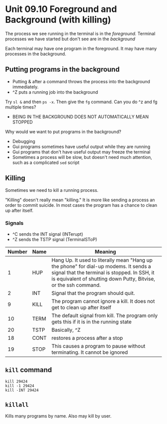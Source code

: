 # Unit 09.10 Foreground and Background (with killing)

The process we see running in the terminal is in the *foreground.*  Terminal processes we have started but don't see are in the *background*

Each terminal may have one program in the foreground.  It may have many processes in the background.

## Putting programs in the background

* Putting & after a command throws the process into the background immediately.
* ^Z puts a running job into the background

Try ```sl &``` and then ```ps -x```.  Then give the ```fg``` command.  Can you do ^z and fg multiple times?

* BEING IN THE BACKGROUND DOES NOT AUTOMATICALLY MEAN STOPPED

Why would we want to put programs in the background?

* Debugging
* Gui programs sometimes have useful output while they are running
* Gui programs that don't have useful output may freeze the terminal
* Sometimes a process will be slow, but doesn't need much attention, such as a complicated ```sed``` script

## Killing

Sometimes we need to kill a running process.

"Killing"  doesn't really mean "killing."  It is more like sending a process an order to commit suicide.  In most cases the program has a chance to clean up after itself.

### Signals

* ^C sends the INT signal (INTerupt)
* ^Z sends the TSTP signal (TerminalSToP)

Number | Name | Meaning
---|---|---
1 |HUP| Hang Up.  It used to literally mean "Hang up the phone" for dial-up modems.  It sends a signal that the terminal is stopped.  In SSH, it is equivalent of shutting down Putty, Bitvise, or the ssh command.
2 | INT | Signal that the program should quit.  
9 | KILL | The program cannot ignore a kill.  It does not get to clean up after itself
10 |TERM| The default signal from kill.  The program only gets this if it is in the running state
20 | TSTP| Basically, ^Z
18 | CONT| restores a process after a stop
19 | STOP | This causes a program to pause without terminating.  It cannot be ignored

## ```kill``` command

```
kill 29424
kill -1 29424
kill -INT 29424
```

## ```killall```

Kills many programs by name.  Also may kill by user.